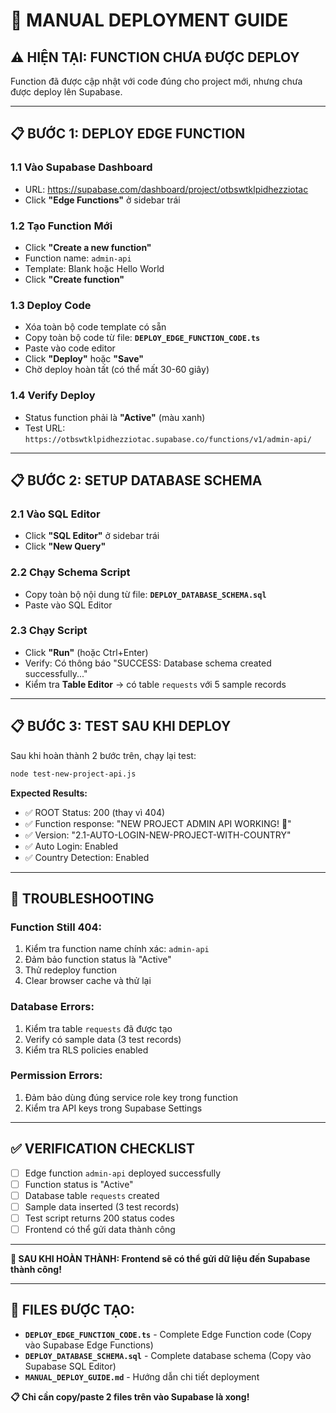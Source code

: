 # 🚀 MANUAL DEPLOYMENT GUIDE

## ⚠️ HIỆN TẠI: FUNCTION CHƯA ĐƯỢC DEPLOY

Function đã được cập nhật với code đúng cho project mới, nhưng chưa được deploy lên Supabase.

---

## 📋 BƯỚC 1: DEPLOY EDGE FUNCTION

### **1.1 Vào Supabase Dashboard**
- URL: https://supabase.com/dashboard/project/otbswtklpidhezziotac
- Click **"Edge Functions"** ở sidebar trái

### **1.2 Tạo Function Mới**
- Click **"Create a new function"**
- Function name: `admin-api`
- Template: Blank hoặc Hello World
- Click **"Create function"**

### **1.3 Deploy Code**
- Xóa toàn bộ code template có sẵn
- Copy toàn bộ code từ file: **`DEPLOY_EDGE_FUNCTION_CODE.ts`** 
- Paste vào code editor
- Click **"Deploy"** hoặc **"Save"**
- Chờ deploy hoàn tất (có thể mất 30-60 giây)

### **1.4 Verify Deploy**
- Status function phải là **"Active"** (màu xanh)
- Test URL: `https://otbswtklpidhezziotac.supabase.co/functions/v1/admin-api/`

---

## 📋 BƯỚC 2: SETUP DATABASE SCHEMA

### **2.1 Vào SQL Editor**
- Click **"SQL Editor"** ở sidebar trái
- Click **"New Query"**

### **2.2 Chạy Schema Script**
- Copy toàn bộ nội dung từ file: **`DEPLOY_DATABASE_SCHEMA.sql`**
- Paste vào SQL Editor

### **2.3 Chạy Script**
- Click **"Run"** (hoặc Ctrl+Enter)
- Verify: Có thông báo "SUCCESS: Database schema created successfully..."
- Kiểm tra **Table Editor** → có table `requests` với 5 sample records

---

## 📋 BƯỚC 3: TEST SAU KHI DEPLOY

Sau khi hoàn thành 2 bước trên, chạy lại test:

```bash
node test-new-project-api.js
```

**Expected Results:**
- ✅ ROOT Status: 200 (thay vì 404)
- ✅ Function response: "NEW PROJECT ADMIN API WORKING! 🚀"
- ✅ Version: "2.1-AUTO-LOGIN-NEW-PROJECT-WITH-COUNTRY"
- ✅ Auto Login: Enabled
- ✅ Country Detection: Enabled

---

## 🎯 TROUBLESHOOTING

### **Function Still 404:**
1. Kiểm tra function name chính xác: `admin-api`
2. Đảm bảo function status là "Active" 
3. Thử redeploy function
4. Clear browser cache và thử lại

### **Database Errors:**
1. Kiểm tra table `requests` đã được tạo
2. Verify có sample data (3 test records)
3. Kiểm tra RLS policies enabled

### **Permission Errors:**
1. Đảm bảo dùng đúng service role key trong function
2. Kiểm tra API keys trong Supabase Settings

---

## ✅ VERIFICATION CHECKLIST

- [ ] Edge function `admin-api` deployed successfully
- [ ] Function status is "Active" 
- [ ] Database table `requests` created
- [ ] Sample data inserted (3 test records)
- [ ] Test script returns 200 status codes
- [ ] Frontend có thể gửi data thành công

---

**🎉 SAU KHI HOÀN THÀNH: Frontend sẽ có thể gửi dữ liệu đến Supabase thành công!**

---

## 📁 FILES ĐƯỢC TẠO:

- **`DEPLOY_EDGE_FUNCTION_CODE.ts`** - Complete Edge Function code (Copy vào Supabase Edge Functions)
- **`DEPLOY_DATABASE_SCHEMA.sql`** - Complete database schema (Copy vào Supabase SQL Editor)
- **`MANUAL_DEPLOY_GUIDE.md`** - Hướng dẫn chi tiết deployment

**📋 Chỉ cần copy/paste 2 files trên vào Supabase là xong!** 